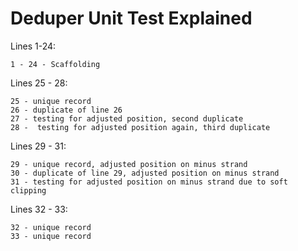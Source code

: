 # Deduper Unit Test Explained
Lines 1-24:
```
1 - 24 - Scaffolding
```

Lines 25 - 28:
```
25 - unique record
26 - duplicate of line 26
27 - testing for adjusted position, second duplicate
28 -  testing for adjusted position again, third duplicate
```

Lines 29 - 31:
```
29 - unique record, adjusted position on minus strand
30 - duplicate of line 29, adjusted position on minus strand
31 - testing for adjusted position on minus strand due to soft clipping
```

Lines 32 - 33:
```
32 - unique record
33 - unique record
```